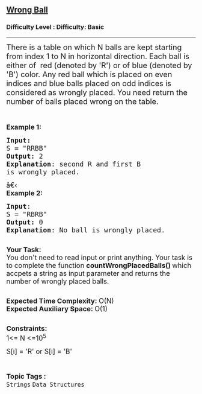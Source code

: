 <h2><a href="https://www.geeksforgeeks.org/problems/wrong-ball5239/1?page=2&difficulty=Basic&status=unsolved&sortBy=submissions">Wrong Ball</a></h2><h3>Difficulty Level : Difficulty: Basic</h3><hr><div class="problems_problem_content__Xm_eO"><p><span style="font-size:20px">There is a table on which N balls are kept starting from index 1 to N in horizontal direction. Each ball is either of&nbsp; red (denoted by 'R') or of blue (denoted by 'B') color. Any red ball which is placed on even indices and blue balls&nbsp;placed on odd indices is considered as wrongly placed. You need return&nbsp;the number of balls placed wrong on the table.</span></p>

<p>&nbsp;</p>

<p><span style="font-size:18px"><strong>Example 1:</strong></span></p>

<pre><span style="font-size:18px"><strong>Input:</strong>
S = "RRBB"
<strong>Output:</strong> 2
<strong>Explanation</strong>: second R and first B
is wrongly placed.
</span></pre>

<p><span style="font-size:18px">â€‹<br>
<strong>Example 2:</strong></span></p>

<pre><span style="font-size:18px"><strong>Input</strong>: 
S = "RBRB"
<strong>Output:</strong> 0
<strong>Explanation</strong>: No ball is wrongly placed.
</span></pre>

<p><br>
<span style="font-size:18px"><strong>Your Task:</strong><br>
You don't need to read input or print anything. Your task is to complete the function&nbsp;<strong>countWrongPlacedBalls</strong><strong>()&nbsp;</strong>which accpets a string as input parameter and returns the number of wrongly placed balls.</span><br>
&nbsp;</p>

<p><span style="font-size:18px"><strong>Expected Time Complexity:&nbsp;</strong>O(N)<br>
<strong>Expected Auxiliary Space:&nbsp;</strong>O(1)</span></p>

<p><br>
<span style="font-size:18px"><strong>Constraints:</strong><br>
1&lt;= N &lt;=10<sup>5</sup></span></p>

<p><span style="font-size:18px">S[i] = 'R' or S[i] = 'B'</span></p>
</div><br><p><span style=font-size:18px><strong>Topic Tags : </strong><br><code>Strings</code>&nbsp;<code>Data Structures</code>&nbsp;